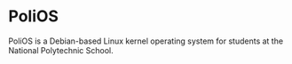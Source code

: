 # PoliOS
PoliOS is a Debian-based Linux kernel operating system for students at the National Polytechnic School.
